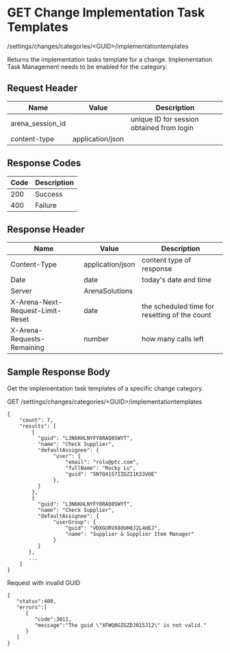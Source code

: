 # GET Change Implementation Task Templates


/settings/changes/categories/&lt;GUID&gt;/implementationtemplates

Returns the implementation tasks template for a change. Implementation Task Management needs to be enabled for the category.

## Request Header

| Name | Value | Description |
|  --- |  --- |  --- | 
| arena_session_id |   | unique ID for session obtained from login |
| content\-type | application/json |   |

## Response Codes

| Code | Description |
|  --- |  --- | 
| 200 | Success |
| 400 | Failure |

## Response Header

| Name | Value | Description |
|  --- |  --- |  --- | 
| Content\-Type | application/json | content type of response |
| Date | date | today's date and time |
| Server | ArenaSolutions |   |
| X\-Arena\-Next\-Request\-Limit\-Reset  | date | the scheduled time for resetting of the count |
| X\-Arena\-Requests\-Remaining  | number | how many calls left |

## Sample Response Body
Get the implementation task templates of a specific change category.



GET /settings/changes/categories/&lt;GUID&gt;/implementationtemplates

```
{
    "count": 7,
    "results": [
        {
          "guid": "L3N6KHLNYFY8RAQ8SWYT",
          "name": "Check Supplier",
          "defaultAssignee": {  
               "user": {
                   "email": "rolu@ptc.com",
                   "fullName": "Rocky Lu",
                   "guid": "5N7Q4157IZGZI1K33VOE"
               },
          }
        },
        {
          "guid": "L3N6KHLNYFY8RAQ8SWYT",
          "name": "Check Supplier",
          "defaultAssignee": {  
               "userGroup": {
                   "guid": "VDXGURVX8OUH0J2L4HEJ",
                   "name": "Supplier & Supplier Item Manager"
               }
          }
       },
       ...
    ]
}
```
Request with invalid GUID

```
{  
   "status":400,
   "errors":[  
      {  
         "code":3011,
         "message":"The guid \"XFWQ0GZGZDJ015J12\" is not valid."
      }
   ]
}
```
